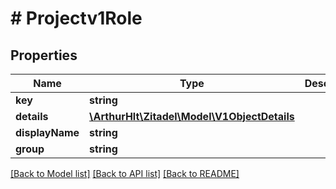 # # Projectv1Role

## Properties

Name | Type | Description | Notes
------------ | ------------- | ------------- | -------------
**key** | **string** |  | [optional]
**details** | [**\ArthurHlt\Zitadel\Model\V1ObjectDetails**](V1ObjectDetails.md) |  | [optional]
**displayName** | **string** |  | [optional]
**group** | **string** |  | [optional]

[[Back to Model list]](../../README.md#models) [[Back to API list]](../../README.md#endpoints) [[Back to README]](../../README.md)
